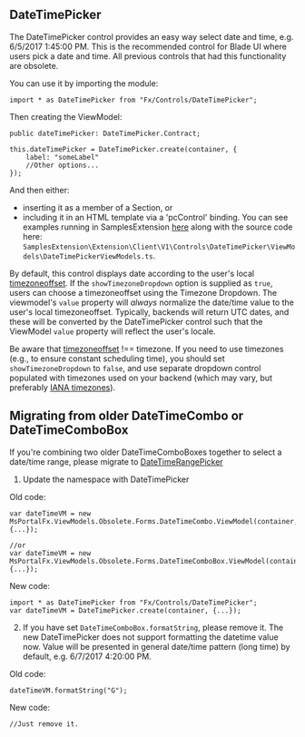 ## DateTimePicker

The DateTimePicker control provides an easy way select date and time, e.g. 6/5/2017 1:45:00 PM.
This is the recommended control for Blade UI where users pick a date and time. All previous controls that had this functionality are obsolete.

You can use it by importing the module:
```
import * as DateTimePicker from "Fx/Controls/DateTimePicker";
```

Then creating the ViewModel:
```
public dateTimePicker: DateTimePicker.Contract;

this.dateTimePicker = DateTimePicker.create(container, {
    label: "someLabel"
    //Other options...
});

```
And then either:
- inserting it as a member of a Section, or
- including it in an HTML template via a 'pcControl' binding.
You can see examples running in SamplesExtension [here](http://aka.ms/portalfx/samples#blade/SamplesExtension/DateTimePickerInstructions/selectedItem/DateTimePickerInstructions/selectedValue/DateTimePickerInstructions) along with the source code here: `SamplesExtension\Extension\Client\V1\Controls\DateTimePicker\ViewModels\DateTimePickerViewModels.ts`.

By default, this control displays date according to the user's local [timezoneoffset](https://developer.mozilla.org/en-US/docs/Web/JavaScript/Reference/Global_Objects/Date/getTimezoneOffset). If the `showTimezoneDropdown` option is supplied as `true`, users can choose a timezoneoffset using the Timezone Dropdown. The viewmodel's `value` property will *always* normalize the date/time value to the user's local timezoneoffset. Typically, backends will return UTC dates, and these will be converted by the DateTimePicker control such that the ViewModel `value` property will reflect the user's locale.

Be aware that [timezoneoffset](http://tantek.com/2015/218/b1/use-timezone-offsets) !== timezone. If you need to use timezones (e.g., to ensure constant scheduling time), you should set `showTimezoneDropdown` to `false`, and use separate dropdown control populated with timezones used on your backend (which may vary, but preferably [IANA timezones](https://www.iana.org/time-zones)).

## Migrating from older DateTimeCombo or DateTimeComboBox

If you're combining two older DateTimeComboBoxes together to select a date/time range, please migrate to [DateTimeRangePicker](portalfx-controls-datetimerangepicker.md)

1. Update the namespace with DateTimePicker

Old code:
```
var dateTimeVM = new MsPortalFx.ViewModels.Obsolete.Forms.DateTimeCombo.ViewModel(container, {...});

//or
var dateTimeVM = new MsPortalFx.ViewModels.Obsolete.Forms.DateTimeComboBox.ViewModel(container, {...});
```

New code:
```
import * as DateTimePicker from "Fx/Controls/DateTimePicker";
var dateTimeVM = DateTimePicker.create(container, {...});
```

2. If you have set `DateTimeComboBox.formatString`, please remove it.
The new DateTimePicker does not support formatting the datetime value now. Value will be presented in general date/time pattern (long time) by default, e.g. 6/7/2017 4:20:00 PM.

Old code:
```
dateTimeVM.formatString("G");
```
New code:
```
//Just remove it.
```
